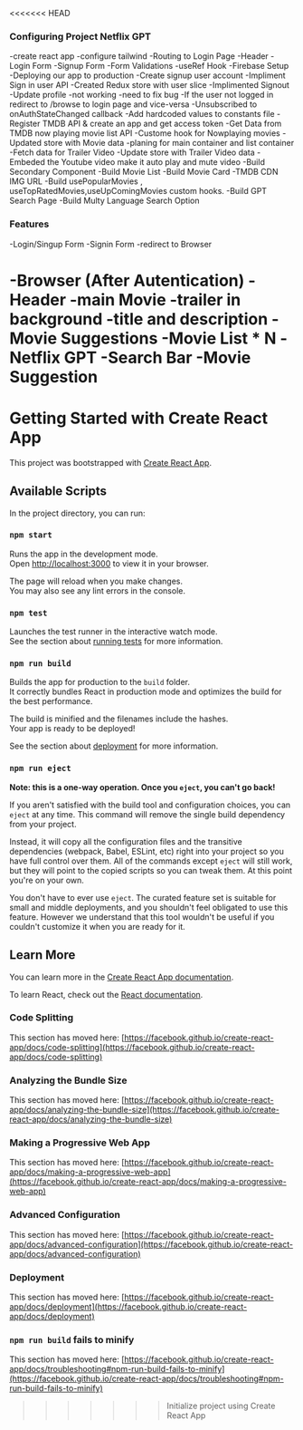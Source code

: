 <<<<<<< HEAD
### Configuring Project Netflix GPT 
-create react app
-configure tailwind 
-Routing to Login Page
-Header
-Login Form
-Signup Form
-Form Validations
-useRef Hook
-Firebase Setup
-Deploying our app to production
-Create signup user account
-Impliment Sign in user API
-Created Redux store with user slice
-Implimented Signout
-Update profile -not working -need to fix bug
-If the user not logged in redirect to /browse to login page and vice-versa
-Unsubscribed to onAuthStateChanged callback
-Add hardcoded values to constants file
-Register TMDB API & create an app and get access token
-Get Data from TMDB now playing movie list API
-Custome hook for Nowplaying movies
-Updated store with Movie data
-planing for main container and list container
-Fetch data for Trailer Video
-Update store with Trailer Video data
-Embeded the Youtube video make it auto play and mute video
-Build Secondary Component
-Build Movie List
-Build Movie Card
-TMDB CDN IMG URL
-Build usePopularMovies , useTopRatedMovies,useUpComingMovies custom hooks.
-Build GPT Search Page
-Build Multy Language Search Option




### Features 
-Login/Singup Form 
   -Signin Form 
   -redirect to Browser
   
-Browser (After Autentication) 
   -Header 
   -main Movie 
     -trailer in background
     -title and description
     -Movie Suggestions
       -Movie List * N
-Netflix GPT
   -Search Bar 
   -Movie Suggestion 
=======
# Getting Started with Create React App

This project was bootstrapped with [Create React App](https://github.com/facebook/create-react-app).

## Available Scripts

In the project directory, you can run:

### `npm start`

Runs the app in the development mode.\
Open [http://localhost:3000](http://localhost:3000) to view it in your browser.

The page will reload when you make changes.\
You may also see any lint errors in the console.

### `npm test`

Launches the test runner in the interactive watch mode.\
See the section about [running tests](https://facebook.github.io/create-react-app/docs/running-tests) for more information.

### `npm run build`

Builds the app for production to the `build` folder.\
It correctly bundles React in production mode and optimizes the build for the best performance.

The build is minified and the filenames include the hashes.\
Your app is ready to be deployed!

See the section about [deployment](https://facebook.github.io/create-react-app/docs/deployment) for more information.

### `npm run eject`

**Note: this is a one-way operation. Once you `eject`, you can't go back!**

If you aren't satisfied with the build tool and configuration choices, you can `eject` at any time. This command will remove the single build dependency from your project.

Instead, it will copy all the configuration files and the transitive dependencies (webpack, Babel, ESLint, etc) right into your project so you have full control over them. All of the commands except `eject` will still work, but they will point to the copied scripts so you can tweak them. At this point you're on your own.

You don't have to ever use `eject`. The curated feature set is suitable for small and middle deployments, and you shouldn't feel obligated to use this feature. However we understand that this tool wouldn't be useful if you couldn't customize it when you are ready for it.

## Learn More

You can learn more in the [Create React App documentation](https://facebook.github.io/create-react-app/docs/getting-started).

To learn React, check out the [React documentation](https://reactjs.org/).

### Code Splitting

This section has moved here: [https://facebook.github.io/create-react-app/docs/code-splitting](https://facebook.github.io/create-react-app/docs/code-splitting)

### Analyzing the Bundle Size

This section has moved here: [https://facebook.github.io/create-react-app/docs/analyzing-the-bundle-size](https://facebook.github.io/create-react-app/docs/analyzing-the-bundle-size)

### Making a Progressive Web App

This section has moved here: [https://facebook.github.io/create-react-app/docs/making-a-progressive-web-app](https://facebook.github.io/create-react-app/docs/making-a-progressive-web-app)

### Advanced Configuration

This section has moved here: [https://facebook.github.io/create-react-app/docs/advanced-configuration](https://facebook.github.io/create-react-app/docs/advanced-configuration)

### Deployment

This section has moved here: [https://facebook.github.io/create-react-app/docs/deployment](https://facebook.github.io/create-react-app/docs/deployment)

### `npm run build` fails to minify

This section has moved here: [https://facebook.github.io/create-react-app/docs/troubleshooting#npm-run-build-fails-to-minify](https://facebook.github.io/create-react-app/docs/troubleshooting#npm-run-build-fails-to-minify)
>>>>>>> Initialize project using Create React App
